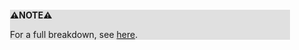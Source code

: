 <div style="margin:2em; background-color: #e0e0e0;">

<strong>⚠️NOTE️️️⚠️</strong>

For a full breakdown, see [here](https://stackoverflow.com/a/613132).
</div>

